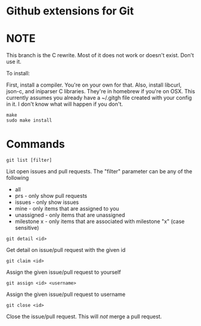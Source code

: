 Github extensions for Git
=======

NOTE
====
This branch is the C rewrite. Most of it does not work or doesn't exist. Don't use it.

To install:

First, install a compiler. You're on your own for that. Also, install libcurl, json-c, and iniparser C libraries. They're in homebrew if you're on OSX.
This currently assumes you already have a ~/.gitgh file created with your config in it. I don't know what will happen if you don't.

```
make
sudo make install
```

Commands
========

```
git list [filter]
```

List open issues and pull requests. The "filter" parameter can be any of the following

* all
* prs - only show pull requests
* issues - only show issues
* mine - only items that are assigned to you
* unassigned - only items that are unassigned
* milestone x - only items that are associated with milestone "x" (case sensitive)

```
git detail <id>
```

Get detail on issue/pull request with the given id

```
git claim <id>
```

Assign the given issue/pull request to yourself

```
git assign <id> <username>
```

Assign the given issue/pull request to username

```
git close <id>
```

Close the issue/pull request. This will *not* merge a pull request.
